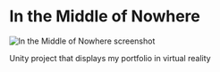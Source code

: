 # In the Middle of Nowhere

![In the Middle of Nowhere screenshot](http://tommiseppanen.github.io/screenshots/middle-of-nowhere.jpg)

Unity project that displays my portfolio in virtual reality

